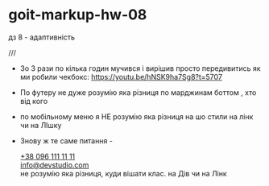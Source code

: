 # goit-markup-hw-08

дз 8 - адаптивність

///

- Зо 3 рази по кілька годин мучився і вирішив просто передивитись як ми робили чекбокс:
  https://youtu.be/hNSK9ha7Sg8?t=5707

- По футеру не дуже розумію яка різниця по марджинам боттом , хто від кого
- по мобільному меню я НЕ розумію яка різниця на шо стили на лінк чи на ЛІшку
- Знову ж те саме питання -
  <div class="mobile-bottom">
  <div><a href="" class="mobile-tel">+38 096 111 11 11</a></div>
  <div><a href="" class="mobile-email">info@devstudio.com</a></div>
  не розумію яка різниця, куди вішати клас. на Дів чи на Лінк
